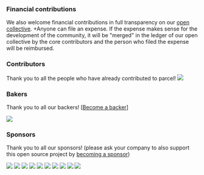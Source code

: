 ### Financial contributions

We also welcome financial contributions in full transparency on our [open collective](https://opencollective.com/1click-extensions).
+Anyone can file an expense. If the expense makes sense for the development of the community, it will be "merged" in the ledger of our open collective by the core contributors and the person who filed the expense will be reimbursed. 

### Contributors

Thank you to all the people who have already contributed to parcel!
<a href="graphs/contributors"><img src="https://opencollective.com/1click-extensions/contributors.svg?width=890" /></a>

### Bakers

Thank you to all our backers! [[Become a backer](https://opencollective.com/1click-extensions#backer)]

<a href="https://opencollective.com/1click-extensions#backers" target="_blank"><img src="https://opencollective.com/1click-extensions/backers.svg?width=890"></a>

### Sponsors

Thank you to all our sponsors! (please ask your company to also support this open source project by [becoming a sponsor](https://opencollective.com/1click-extensions#sponsor))

<a href="https://opencollective.com/1click-extensions/sponsor/0/website" target="_blank"><img src="https://opencollective.com/1click-extensions/sponsor/0/avatar.svg"></a>
<a href="https://opencollective.com/1click-extensions/sponsor/1/website" target="_blank"><img src="https://opencollective.com/1click-extensions/sponsor/1/avatar.svg"></a>
<a href="https://opencollective.com/1click-extensions/sponsor/2/website" target="_blank"><img src="https://opencollective.com/1click-extensions/sponsor/2/avatar.svg"></a>
<a href="https://opencollective.com/1click-extensions/sponsor/3/website" target="_blank"><img src="https://opencollective.com/1click-extensions/sponsor/3/avatar.svg"></a>
<a href="https://opencollective.com/1click-extensions/sponsor/4/website" target="_blank"><img src="https://opencollective.com/1click-extensions/sponsor/4/avatar.svg"></a>
<a href="https://opencollective.com/1click-extensions/sponsor/5/website" target="_blank"><img src="https://opencollective.com/1click-extensions/sponsor/5/avatar.svg"></a>
<a href="https://opencollective.com/1click-extensions/sponsor/6/website" target="_blank"><img src="https://opencollective.com/1click-extensions/sponsor/6/avatar.svg"></a>
<a href="https://opencollective.com/1click-extensions/sponsor/7/website" target="_blank"><img src="https://opencollective.com/1click-extensions/sponsor/7/avatar.svg"></a>
<a href="https://opencollective.com/1click-extensions/sponsor/8/website" target="_blank"><img src="https://opencollective.com/1click-extensions/sponsor/8/avatar.svg"></a>
<a href="https://opencollective.com/1click-extensions/sponsor/9/website" target="_blank"><img src="https://opencollective.com/1click-extensions/sponsor/9/avatar.svg"></a>

